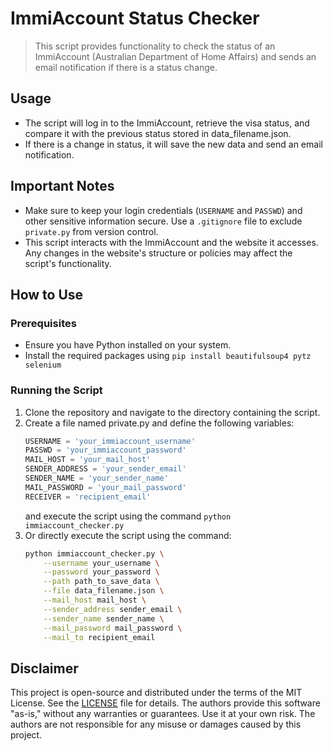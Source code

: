 # ImmiAccount Status Checker

> This script provides functionality to check the status of an ImmiAccount (Australian Department of Home Affairs) and sends an email notification if there is a status change.

## Usage

- The script will log in to the ImmiAccount, retrieve the visa status, and compare it with the previous status stored in data_filename.json.
- If there is a change in status, it will save the new data and send an email notification.

## Important Notes

- Make sure to keep your login credentials (`USERNAME` and `PASSWD`) and other sensitive information secure. Use a `.gitignore` file to exclude `private.py` from version control.
- This script interacts with the ImmiAccount and the website it accesses. Any changes in the website's structure or policies may affect the script's functionality.

## How to Use

### Prerequisites

- Ensure you have Python installed on your system.
- Install the required packages using `pip install beautifulsoup4 pytz selenium`

### Running the Script

1. Clone the repository and navigate to the directory containing the script.
2. Create a file named private.py and define the following variables:
    ```python
    USERNAME = 'your_immiaccount_username'
    PASSWD = 'your_immiaccount_password'
    MAIL_HOST = 'your_mail_host'
    SENDER_ADDRESS = 'your_sender_email'
    SENDER_NAME = 'your_sender_name'
    MAIL_PASSWORD = 'your_mail_password'
    RECEIVER = 'recipient_email'
    ```
    and execute the script using the command `python immiaccount_checker.py`
3. Or directly execute the script using the command:
    ```bash
    python immiaccount_checker.py \
        --username your_username \
        --password your_password \
        --path path_to_save_data \
        --file data_filename.json \
        --mail_host mail_host \
        --sender_address sender_email \
        --sender_name sender_name \
        --mail_password mail_password \
        --mail_to recipient_email
    ```

## Disclaimer

This project is open-source and distributed under the terms of the MIT License. See the [LICENSE](./LICENSE) file for details. The authors provide this software "as-is," without any warranties or guarantees. Use it at your own risk. The authors are not responsible for any misuse or damages caused by this project.
